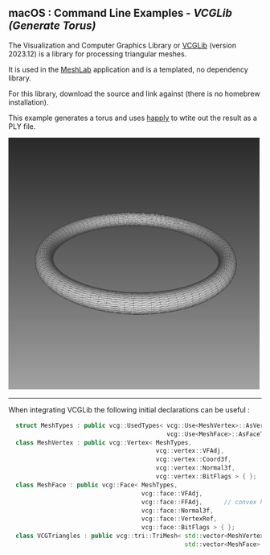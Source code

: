 
## macOS : Command Line Examples - *VCGLib (Generate Torus)*

The Visualization and Computer Graphics Library or [VCGLib](https://github.com/cnr-isti-vclab/vcglib) (version 2023.12) is a library for processing triangular meshes.

It is used in the [MeshLab](https://www.meshlab.net) application and is a templated, no dependency library.

For this library, download the source and link against (there is no homebrew installation).

This example generates a torus and uses [happly](https://github.com/nmwsharp/happly) to wtite out the result as a PLY file.

<img src="vcglib_torus.jpg" width=500px>

---

When integrating VCGLib the following initial declarations can be useful :

```cpp
  struct MeshTypes : public vcg::UsedTypes< vcg::Use<MeshVertex>::AsVertexType,
                                            vcg::Use<MeshFace>::AsFaceType > { };
  class MeshVertex : public vcg::Vertex< MeshTypes,
                                         vcg::vertex::VFAdj,
                                         vcg::vertex::Coord3f,
                                         vcg::vertex::Normal3f,
                                         vcg::vertex::BitFlags > { };
  class MeshFace : public vcg::Face< MeshTypes,
                                     vcg::face::VFAdj,
                                     vcg::face::FFAdj,      // convex hull
                                     vcg::face::Normal3f,
                                     vcg::face::VertexRef,
                                     vcg::face::BitFlags > { };
  class VCGTriangles : public vcg::tri::TriMesh< std::vector<MeshVertex>,
                                                 std::vector<MeshFace> > { };
```
